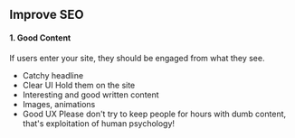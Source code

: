 ## Improve SEO

#### 1. Good Content
If users enter your site, they should be engaged from what they see.
- Catchy headline
- Clear UI
Hold them on the site
- Interesting and good written content
- Images, animations
- Good UX
Please don't try to keep people for hours with dumb content, that's exploitation of human psychology!
